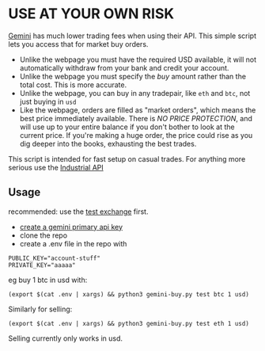 # USE AT YOUR OWN RISK

[Gemini](https://www.gemini.com) has much lower trading fees when using their API.
This simple script lets you access that for market buy orders.

- Unlike the webpage you must have the required USD available, it will not
automatically withdraw from your bank and credit your account.
- Unlike the webpage you must specify the _buy_ amount rather than the total
  cost. This is more accurate.
- Unlike the webpage, you can buy in any tradepair, like `eth` and `btc`, not
  just buying in `usd`
- Like the webpage, orders are filled as "market orders", which means the best
  price immediately available. There is _NO PRICE PROTECTION_, and will use up
  to your entire balance if you don't bother to look at the current price. If
  you're making a huge order, the price could rise as you dig deeper into the
  books, exhausting the best trades.

This script is intended for fast setup on casual trades. For anything more
serious use the [Industrial API](https://github.com/daig/gemini)

## Usage

recommended: use the [test exchange](https://exchange.sandbox.gemini.com) first.

- [create a gemini primary api key](https://exchange.gemini.com/settings/api)
- clone the repo
- create a .env file in the repo with

```
PUBLIC_KEY="account-stuff"
PRIVATE_KEY="aaaaa"
```

eg buy 1 btc in usd with:

`(export $(cat .env | xargs) && python3 gemini-buy.py test btc 1 usd)`

Similarly for selling:

`(export $(cat .env | xargs) && python3 gemini-buy.py test eth 1 usd)`

Selling currently only works in usd.
